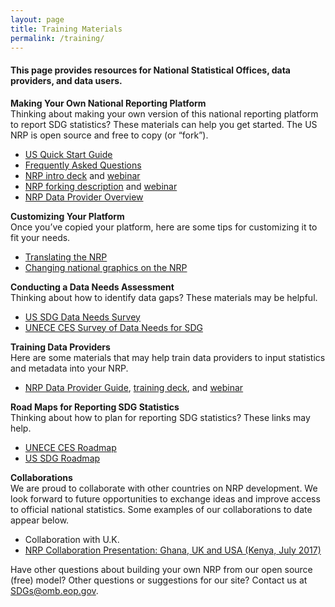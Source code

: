 ```yaml
---
layout: page
title: Training Materials
permalink: /training/
---
```


<h4>This page provides resources for National Statistical Offices, data providers, and data users. </h4>

**Making Your Own National Reporting Platform**
<br/>Thinking about making your own version of this national reporting platform to report SDG statistics? These materials can help you get started. The US NRP is open source and free to copy (or “fork”).

- <a href="{{ site.baseurl }}/assets/documents/Quick%20Start%20Guide%2004.28.17.pdf" target="_blank">US Quick Start Guide</a>
- <a href="{{ site.baseurl }}/assets/documents/FAQ%20National%20Reporting%20Platform%20current.pdf" target="_blank">Frequently Asked Questions</a>
- <a href="{{ site.baseurl }}/assets/documents/NRP%20Quickstart%204.28.17.pptx" target="_blank">NRP intro deck</a> and <a href="https://drive.google.com/open?id=0BwiQGA4nFw7teHllemdLRkpZeGc" target="_blank">webinar</a>
- <a href="{{ site.baseurl }}/assets/documents/How.the.UK.have.set.up.their.copy.of.the.US.SDGs.tool.v0_2.pdf" target="_blank">NRP forking description</a> and <a href="https://drive.google.com/a/nyu.edu/file/d/0BwiQGA4nFw7teTRUNmNaUEM1UW8/view?usp=drive_web" target="_blank">webinar</a>
- <a href="{{ site.baseurl }}/assets/documents/Overview%20and%20Background%20for%20DATA%20PROVIDERS_v1%20(1).pdf" target="_blank">NRP Data Provider  Overview</a>

**Customizing Your Platform**
<br/>Once you’ve copied your platform, here are some tips for customizing it to fit your needs.

- <a href="#">Translating the NRP</a>
- <a href="https://github.com/datasciencecampus/sdg-indicators/wiki/What-do-we-need-to-change" target="_blank">Changing national graphics on the NRP</a> 

**Conducting a Data Needs Assessment**
<br/>Thinking about how to identify data gaps? These materials may be helpful.

- <a href="{{ site.baseurl }}/assets/documents/SDG%20Data%20Stocktaking%20Survey%20(SurveyMonkey).pdf" target="_blank">US SDG Data Needs Survey</a> 
- <a href="https://statswiki.unece.org/download/attachments/127666441/Self-assessment%20template%20on%20availability%20of%20SDG%20indicators.xlsx?version=3&modificationDate=1484038447257&api=v2" target="_blank">UNECE CES Survey of Data Needs for SDG</a>

**Training Data Providers**
<br/>Here are some materials that may help train data providers to input statistics and metadata into your NRP.

- <a href="{{ site.baseurl }}/assets/documents/Training%20Guide%20for%20DATA%20PROVIDERS_v1(no overview)%20(1).pdf">NRP Data Provider Guide</a>, <a href="{{ site.baseurl }}/assets/documents/USG%20NRP%20SDG%2020170324.pptx" target="_blank">training deck</a>, and <a href="https://www.youtube.com/watch?v=gPq3jB_sfFw">webinar</a> 

**Road Maps for Reporting SDG Statistics**
<br/>Thinking about how to plan for reporting SDG statistics? These links may help.

- <a href="https://www.unece.org/fileadmin/DAM/stats/documents/ece/ces/2017/CES_2-Road_Map_on_Statistics_for_SDGs_final.pdf" target="_blank">UNECE CES Roadmap</a> 
- <a href="{{ site.baseurl }}/assets/documents/us-sdg-report%20(5).pdf" target="_blank">US SDG Roadmap</a> 

**Collaborations**
<br/>We are proud to collaborate with other countries on NRP development. We look forward to future opportunities to exchange ideas and improve access to official national statistics. Some examples of our collaborations to date appear below.

- Collaboration with U.K.
- <a href="https://drive.google.com/open?id=0BwiQGA4nFw7tMGc0WmV5eE9rLVE" target="_blank">NRP Collaboration Presentation: Ghana, UK and USA (Kenya, July 2017)</a>

Have other questions about building your own NRP from our open source (free) model? Other questions or suggestions for our site? Contact us at <a href="mailto:SDGs@omb.eop.gov">SDGs@omb.eop.gov</a>.
